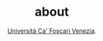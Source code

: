 ---
layout: about
title: about
permalink: /
subtitle: <a href='[https://www.unive.it/](https://www.unive.it/)'>Università Ca' Foscari Venezia</a>.

profile:
  align: right
  image: whoami.jpeg
  image_circular: false # crops the image to make it circular
  address:

news: false  # includes a list of news items
latest_posts: false  # includes a list of the newest posts
selected_papers: false # includes a list of papers marked as "selected={true}"
social: true  # includes social icons at the bottom of the page
---